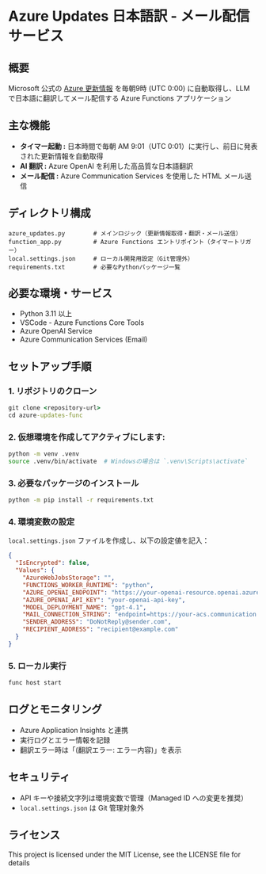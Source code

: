 # Azure Updates 日本語訳 - メール配信サービス

## 概要

Microsoft 公式の [Azure 更新情報](https://azure.microsoft.com/updates) を毎朝9時 (UTC 0:00) に自動取得し、LLM で日本語に翻訳してメール配信する Azure Functions アプリケーション

## 主な機能

- **タイマー起動 :** 日本時間で毎朝 AM 9:01（UTC 0:01）に実行し、前日に発表された更新情報を自動取得
- **AI 翻訳 :** Azure OpenAI を利用した高品質な日本語翻訳
- **メール配信 :** Azure Communication Services を使用した HTML メール送信

## ディレクトリ構成

```
azure_updates.py        # メインロジック（更新情報取得・翻訳・メール送信）
function_app.py         # Azure Functions エントリポイント（タイマートリガー）
local.settings.json     # ローカル開発用設定（Git管理外）
requirements.txt        # 必要なPythonパッケージ一覧
```

## 必要な環境・サービス

- Python 3.11 以上
- VSCode - Azure Functions Core Tools
- Azure OpenAI Service
- Azure Communication Services (Email)

## セットアップ手順

### 1. リポジトリのクローン
```cmd
git clone <repository-url>
cd azure-updates-func
```

### 2. 仮想環境を作成してアクティブにします:
```sh
python -m venv .venv
source .venv/bin/activate  # Windowsの場合は `.venv\Scripts\activate`
```

### 3. 必要なパッケージのインストール
```cmd
python -m pip install -r requirements.txt
```

### 4. 環境変数の設定

`local.settings.json` ファイルを作成し、以下の設定値を記入：

```json
{
  "IsEncrypted": false,
  "Values": {
    "AzureWebJobsStorage": "",
    "FUNCTIONS_WORKER_RUNTIME": "python",
    "AZURE_OPENAI_ENDPOINT": "https://your-openai-resource.openai.azure.com/",
    "AZURE_OPENAI_API_KEY": "your-openai-api-key",
    "MODEL_DEPLOYMENT_NAME": "gpt-4.1",
    "MAIL_CONNECTION_STRING": "endpoint=https://your-acs.communication.azure.com/;accesskey=your-access-key",
    "SENDER_ADDRESS": "DoNotReply@sender.com",
    "RECIPIENT_ADDRESS": "recipient@example.com"
  }
}
```

### 5. ローカル実行
```cmd
func host start
```

## ログとモニタリング

- Azure Application Insights と連携
- 実行ログとエラー情報を記録
- 翻訳エラー時は「(翻訳エラー: エラー内容)」を表示

## セキュリティ

- API キーや接続文字列は環境変数で管理（Managed ID への変更を推奨）
- `local.settings.json` は Git 管理対象外

## ライセンス
This project is licensed under the MIT License, see the LICENSE file for details